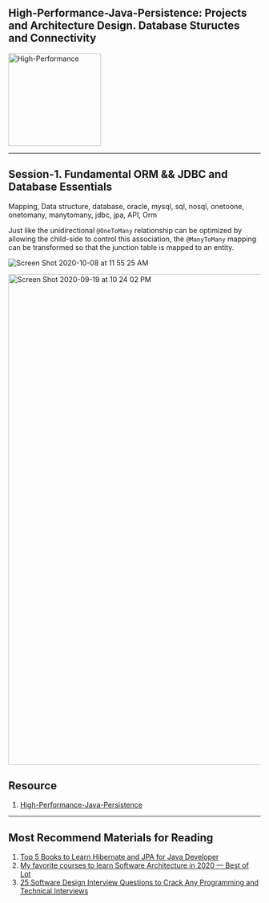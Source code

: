 ##  High-Performance-Java-Persistence: Projects and Architecture Design. Database Stuructes and Connectivity

<img width="185" alt="High-Performance" src="https://user-images.githubusercontent.com/11626327/92996579-a8b2e180-f547-11ea-8cc0-0b81707ee731.png">

----------
## Session-1. Fundamental ORM && JDBC and Database Essentials 
Mapping, Data structure,  database, oracle, mysql, sql, nosql, onetoone, onetomany, manytomany, jdbc, jpa, API, Orm

Just like the unidirectional `@OneToMany` relationship can be optimized by allowing the child-side to control this association, the `@ManyToMany` mapping can be transformed so that the junction table is mapped to an entity.

![Screen Shot 2020-10-08 at 11 55 25 AM](https://user-images.githubusercontent.com/11626327/95431601-620aa880-0988-11eb-9fc9-8410fdca472d.png)


<img width="980" alt="Screen Shot 2020-09-19 at 10 24 02 PM" src="https://user-images.githubusercontent.com/11626327/93668393-f048e880-fac6-11ea-9f30-2661fddcb316.png">




## Resource
1. [High-Performance-Java-Persistence](https://github.com/Urunov/High-Performance-Java-Persistence/tree/master/Resources)


--------
## Most Recommend Materials for Reading 

1. [Top 5 Books to Learn Hibernate and JPA for Java Developer](https://medium.com/javarevisited/top-5-books-to-learn-hibernate-for-java-developers-b2cb4b16ccd6)
2. [My favorite courses to learn Software Architecture in 2020 — Best of Lot](https://medium.com/javarevisited/top-5-courses-to-learn-software-architecture-in-2020-best-of-lot-5d34ebc52e9)
3. [25 Software Design Interview Questions to Crack Any Programming and Technical Interviews](https://medium.com/javarevisited/25-software-design-interview-questions-to-crack-any-programming-and-technical-interviews-4b8237942db0)
